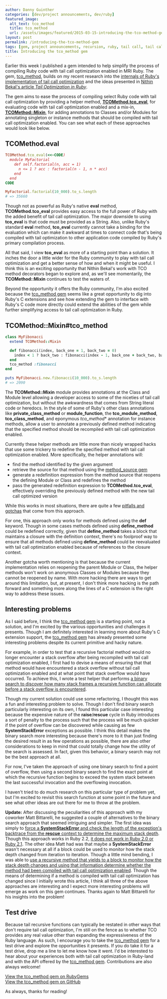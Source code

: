 ```yaml
---
author: Danny Guinther
categories: [dev/project announcements, dev/ruby]
featured_image:
  alt_text: tco_method
  title: tco_method
  url: /assets/images/featured/2015-03-15-introducing-the-tco-method-gem.jpg
layout: post
permalink: /introducing-the-tco-method-gem
tags: [gem, project announcements, recursion, ruby, tail call, tail call optimization, tail recursion, tail recursive, tco_method]
title: Introducing the tco_method gem
---
```

Earlier this week I published a gem intended to help simplify the process of
compiling Ruby code with tail call optimization enabled in MRI Ruby. The gem,
[tco_method](https://rubygems.org/gems/tco_method), builds on my recent research
into the [internals of Ruby's implementation of tail call optimization](http://blog.tdg5.com/tail-call-optimization-ruby-deep-dive/)
and the ideas presented in [Nithin Bekal's article *Tail Optimization in Ruby*](http://nithinbekal.com/posts/ruby-tco/).

The gem aims to ease the process of compiling select Ruby code with tail call
optimization by providing a helper method, [**TCOMethod.tco_eval**](http://www.rubydoc.info/gems/tco_method/TCOMethod/Mixin:tco_eval),
for evaluating code with tail call optimization enabled and a mix-in,
[**TCOMethod::Mixin**](http://www.rubydoc.info/gems/tco_method/TCOMethod/Mixin),
for adding annotations to Classes and/or Modules for annotating singleton or
instance methods that should be compiled with tail call optimization enabled.
You can see what each of these approaches would look like below.

## TCOMethod.eval

```ruby
TCOMethod.tco_eval(<<-CODE)
  module MyFactorial
    def self.factorial(n, acc = 1)
      n <= 1 ? acc : factorial(n - 1, n * acc)
    end
  end
CODE

MyFactorial.factorial(10_000).to_s.length
# => 35660
```

Though not as powerful as Ruby's native **eval** method, **TCOMethod.tco_eval** provides
easy access to the full power of Ruby with the added benefit of tail call
optimization. The major downside to using **tco_eval** is that code must be
provided as a String. Also, unlike Ruby's standard **eval** method, **tco_eval**
currently cannot take a binding for the evaluation which can make it awkward
at times to connect code that's being compiled with tail optimization to
other application code compiled by Ruby's primary compilation process.

All that said, I view **tco_eval** as more of a starting point than a solution.
It inches the door a little wider for the Ruby community to play with tail call
optimization and get a better sense of how and when it might be useful. I think
this is an exciting opportunity that Nithin Bekal's work with TCO method
decorators began to explore and, as we'll see momentarily, the
**TCOMethod::Mixin** continues to test the waters of.

Beyond the opportunity it offers the Ruby community, I'm also excited because
the [tco_method gem](https://rubygems.org/gems/tco_method) seems like a great
opportunity to dig into Ruby's C extensions and see how extending the gem to
interface with Ruby's C code more directly could extend the abilities of the gem
while further simplifying access to tail call optimization in Ruby.

## TCOMethod::Mixin#tco_method

```ruby
class MyFibonacci
  extend TCOMethod::Mixin

  def fibonacci(index, back_one = 1, back_two = 0)
    index < 1 ? back_two : fibonacci(index - 1, back_one + back_two, back_one)
  end
  tco_method :fibonacci
end

puts MyFibonacci.new.fibonacci(10_000).to_s.length
# => 2090
```

The **TCOMethod::Mixin** module provides annotations at the Class and Module
level allowing a developer access to some of the niceties of tail call
optimization, but without the awkwardness that comes from String literal code or
heredocs. In the style of some of Ruby's other class annotations like
**private_class_method** or **module_function**, the **tco_module_method**,
**tco_class_method**, and eponymous *tco_method** annotation for instance
methods, allow a user to annotate a previously defined method indicating that
the specified method should be recompiled with tail call optimization enabled.

Currently these helper methods are little more than nicely wrapped hacks that
use some trickery to redefine the specified method with tail call optimization
enabled. More specifically, the helper annotations will:

- find the method identified by the given argument
- retrieve the source for that method using the [method_source
  gem](https://github.com/banister/method_source)
- generate a redefinition expression from the method source that
  reopens the defining Module or Class and redefines the method
- pass the generated redefinition expression to **TCOMethod.tco_eval**,
  effectively overriding the previously defined method with the new tail call
  optimized version

While this works in most situations, there are quite a few [pitfalls and
gotchas](https://github.com/tdg5/tco_method/tree/6241e57f8bb8478e2ef2286d4cc6e463c0198e61#gotchas)
that come from this approach.

For one, this approach only works for methods defined using the **def** keyword.
Though in some cases methods defined using **define_method** could be redefined
correctly, given that **define_method** takes a block that maintains a closure
with the definition context, there's no foolproof way to ensure that all methods
defined using **define_method** could be reevaluated with tail call optimization
enabled because of references to the closure context.

Another gotcha worth mentioning is that because the current implementation
relies on reopening the parent Module or Class, the helper methods won't work on
anonymous Classes or Modules because they cannot be reopened by name. With more
hacking there are ways to get around this limitation, but, at present, I don't
think more hacking is the path forward and something more along the lines of a C
extension is the right way to address these issues.

## Interesting problems

As I said before, I think the [tco_method gem](https://rubygems.org/gems/tco_method)
is a starting point, not a solution, and I'm excited by the various
opportunities and challenges it presents. Though I am definitely interested in
learning more about Ruby's C extension support, the [tco_method gem](https://rubygems.org/gems/tco_method)
has already presented some interesting problems despite its current primitive
and hacky nature.

For example, in order to test that a recursive factorial method would no longer
encounter a stack overflow after being recompiled with tail call optimization
enabled, I first had to devise a means of ensuring that that method would
have encountered a stack overflow without tail call optimization enabled and at
what point that stack overflow would have occurred. To achieve this, I wrote a
test helper that performs [a binary search to discover how many stack frames a
recursive function can allocate before a stack overflow is
encountered](https://github.com/tdg5/tco_method/blob/c28895742e18e9d87393c97435db99e4b71c5fa3/test/test_helpers/stack_busters/factorial_stack_buster.rb#L25).

Though my current solution could use some refactoring, I thought this was a fun
and interesting problem to solve. Though I don't find binary search particularly
interesting on its own, I found this particular case interesting because the
expensive nature of the **raise**/**rescue** cycle in Ruby introduces a sort of
penalty to the process such that the process will be much quicker if the point
of overflow can be discovered while causing as few **SystemStackError**
exceptions as possible. I think this detail makes the binary search more
interesting because there's more to it than just finding the desired result in as few
operations as possible, there are also other considerations to keep in mind that
could totally change how the utility of the search is assessed. In fact, given
this behavior, a binary search may not be the best approach at all.

For now, I've taken the approach of using one binary search to find a point of
overflow, then using a second binary search to find the exact point at which the
recursive function begins to exceed the system stack between the last successful
invocation and the overflowing invocation.

I haven't tried to do much research on this particular type of problem yet, but
I'm excited to revisit this search function at some point in the future and see
what other ideas are out there for me to throw at the problem.

**Update:** After discussing the peculiarities of this approach with my coworker
Matt Bittarelli, he suggested a couple of alternatives to the binary search
approach that seemed intriguing and simpler. The first idea was simply to [force
a **SystemStackError** and check the length of the exception's backtrace from the
**rescue** context to determine the maximum stack
depth](https://github.com/tdg5/tco_method/commit/e2e7f30314fd3d0e1b2d138328d7deeb31e7bd96).
Though this approach works in Ruby 2.2, [it does not work in Ruby 2.0 or Ruby
2.1](https://travis-ci.org/tdg5/tco_method/builds/54811953). The other idea Matt
had was that maybe a **SystemStackError** wasn't necessary at all if a block
could be used to monitor how the stack depth changed from iteration to
iteration. Though a little mind bending, I was able to [use a recursive method
that yields to a block to monitor how the stack depth changes and using that
information determine whether the method had been compiled with tail call
optimization enabled](https://github.com/tdg5/tco_method/commit/c2963276376f7705b2fb1b6b582d88f07954c02f).
Though the means of determining if a method is compiled with tail call
optimization has changed since I initially wrote this article, I think all three
of the above approaches are interesting and I expect more interesting problems
will emerge as work on this gem continues. Thanks again to Matt Bittarelli for
his insights into the problem!

## Test drive

Because tail recursive functions can typically be restated in other ways that
don't require tail call optimization, I'm still on the fence as to whether TCO
provides any real value other than expanding the expressiveness of the Ruby
language. As such, I encourage you to take the [tco_method gem](https://rubygems.org/gems/tco_method)
for a test drive and explore the opportunities it presents. If you do take
it for a test drive, drop me a line to let me know how it went. I'd be
interested to hear about your experiences both with tail call optimization in
Ruby-land and with the API offered by the [tco_method gem](https://rubygems.org/gems/tco_method).
Contributions are also always welcome!

[View the tco_method gem on RubyGems](https://rubygems.org/gems/tco_method)  
[View the tco_method gem on GitHub](https://github.com/tdg5/tco_method)

As always, thanks for reading!
